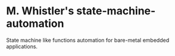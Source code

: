 # M. Whistler's state-machine-automation
State machine like functions automation for bare-metal embedded applications.

